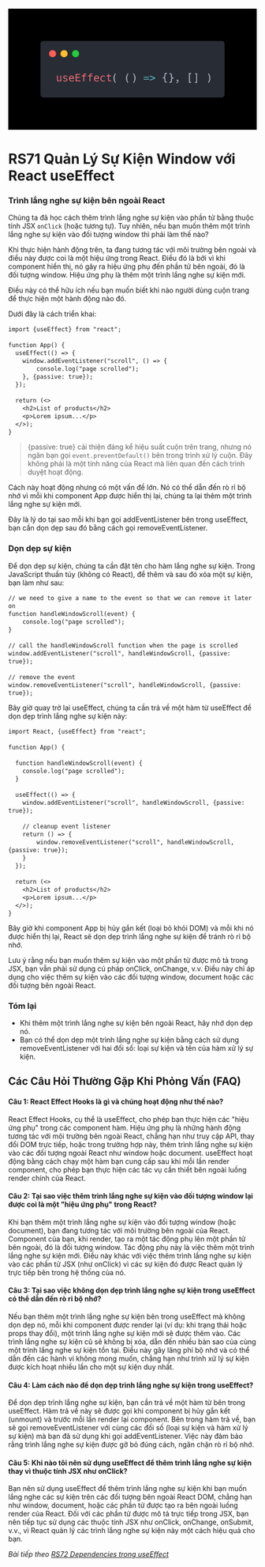![Create-HTML-1](images/effect.webp) 

# RS71 Quản Lý Sự Kiện Window với React useEffect

### Trình lắng nghe sự kiện bên ngoài React

Chúng ta đã học cách thêm trình lắng nghe sự kiện vào phần tử bằng thuộc tính JSX `onClick` (hoặc tương tự). Tuy nhiên, nếu bạn muốn thêm một trình lắng nghe sự kiện vào đối tượng window thì phải làm thế nào?

Khi thực hiện hành động trên, ta đang tương tác với môi trường bên ngoài và điều này được coi là một hiệu ứng trong React. Điều đó là bởi vì khi component hiển thị, nó gây ra hiệu ứng phụ đến phần tử bên ngoài, đó là đối tượng window. Hiệu ứng phụ là thêm một trình lắng nghe sự kiện mới.

Điều này có thể hữu ích nếu bạn muốn biết khi nào người dùng cuộn trang để thực hiện một hành động nào đó.

Dưới đây là cách triển khai:

```
import {useEffect} from "react";

function App() {
  useEffect(() => {
    window.addEventListener("scroll", () => {
        console.log("page scrolled");
    }, {passive: true});
  });

  return (<>
    <h2>List of products</h2>
    <p>Lorem ipsum...</p>
  </>);
}
```

> {passive: true} cải thiện đáng kể hiệu suất cuộn trên trang, nhưng nó ngăn bạn gọi `event.preventDefault()` bên trong trình xử lý cuộn. Đây không phải là một tính năng của React mà liên quan đến cách trình duyệt hoạt động.

Cách này hoạt động nhưng có một vấn đề lớn. Nó có thể dẫn đến rò rỉ bộ nhớ vì mỗi khi component App được hiển thị lại, chúng ta lại thêm một trình lắng nghe sự kiện mới.

Đây là lý do tại sao mỗi khi bạn gọi addEventListener bên trong useEffect, bạn cần dọn dẹp sau đó bằng cách gọi removeEventListener.

### Dọn dẹp sự kiện

Để dọn dẹp sự kiện, chúng ta cần đặt tên cho hàm lắng nghe sự kiện. Trong JavaScript thuần túy (không có React), để thêm và sau đó xóa một sự kiện, bạn làm như sau:

```
// we need to give a name to the event so that we can remove it later on
function handleWindowScroll(event) {
    console.log("page scrolled");
}

// call the handleWindowScroll function when the page is scrolled
window.addEventListener("scroll", handleWindowScroll, {passive: true});

// remove the event
window.removeEventListener("scroll", handleWindowScroll, {passive: true});
```

Bây giờ quay trở lại useEffect, chúng ta cần trả về một hàm từ useEffect để dọn dẹp trình lắng nghe sự kiện này:

```
import React, {useEffect} from "react";

function App() {

  function handleWindowScroll(event) {
    console.log("page scrolled");
  }

  useEffect(() => {
    window.addEventListener("scroll", handleWindowScroll, {passive: true});

    // cleanup event listener
    return () => {
        window.removeEventListener("scroll", handleWindowScroll, {passive: true});
    }
  });

  return (<>
    <h2>List of products</h2>
    <p>Lorem ipsum...</p>
  </>);
}
```

Bây giờ khi component App bị hủy gắn kết (loại bỏ khỏi DOM) và mỗi khi nó được hiển thị lại, React sẽ dọn dẹp trình lắng nghe sự kiện để tránh rò rỉ bộ nhớ.

Lưu ý rằng nếu bạn muốn thêm sự kiện vào một phần tử được mô tả trong JSX, bạn vẫn phải sử dụng cú pháp onClick, onChange, v.v. Điều này chỉ áp dụng cho việc thêm sự kiện vào các đối tượng window, document hoặc các đối tượng bên ngoài React.

### Tóm lại

- Khi thêm một trình lắng nghe sự kiện bên ngoài React, hãy nhớ dọn dẹp nó.
- Bạn có thể dọn dẹp một trình lắng nghe sự kiện bằng cách sử dụng removeEventListener với hai đối số: loại sự kiện và tên của hàm xử lý sự kiện.

## Các Câu Hỏi Thường Gặp Khi Phỏng Vấn (FAQ)

#### Câu 1: React Effect Hooks là gì và chúng hoạt động như thế nào?

React Effect Hooks, cụ thể là useEffect, cho phép bạn thực hiện các "hiệu ứng phụ" trong các component hàm. Hiệu ứng phụ là những hành động tương tác với môi trường bên ngoài React, chẳng hạn như truy cập API, thay đổi DOM trực tiếp, hoặc trong trường hợp này, thêm trình lắng nghe sự kiện vào các đối tượng ngoài React như window hoặc document. useEffect hoạt động bằng cách chạy một hàm bạn cung cấp sau khi mỗi lần render component, cho phép bạn thực hiện các tác vụ cần thiết bên ngoài luồng render chính của React.

#### Câu 2: Tại sao việc thêm trình lắng nghe sự kiện vào đối tượng window lại được coi là một "hiệu ứng phụ" trong React?

Khi bạn thêm một trình lắng nghe sự kiện vào đối tượng window (hoặc document), bạn đang tương tác với môi trường bên ngoài của React. Component của bạn, khi render, tạo ra một tác động phụ lên một phần tử bên ngoài, đó là đối tượng window. Tác động phụ này là việc thêm một trình lắng nghe sự kiện mới. Điều này khác với việc thêm trình lắng nghe sự kiện vào các phần tử JSX (như onClick) vì các sự kiện đó được React quản lý trực tiếp bên trong hệ thống của nó.

#### Câu 3: Tại sao việc không dọn dẹp trình lắng nghe sự kiện trong useEffect có thể dẫn đến rò rỉ bộ nhớ?

Nếu bạn thêm một trình lắng nghe sự kiện bên trong useEffect mà không dọn dẹp nó, mỗi khi component được render lại (ví dụ: khi trạng thái hoặc props thay đổi), một trình lắng nghe sự kiện mới sẽ được thêm vào. Các trình lắng nghe sự kiện cũ sẽ không bị xóa, dẫn đến nhiều bản sao của cùng một trình lắng nghe sự kiện tồn tại. Điều này gây lãng phí bộ nhớ và có thể dẫn đến các hành vi không mong muốn, chẳng hạn như trình xử lý sự kiện được kích hoạt nhiều lần cho một sự kiện duy nhất.

#### Câu 4: Làm cách nào để dọn dẹp trình lắng nghe sự kiện trong useEffect?

Để dọn dẹp trình lắng nghe sự kiện, bạn cần trả về một hàm từ bên trong useEffect. Hàm trả về này sẽ được gọi khi component bị hủy gắn kết (unmount) và trước mỗi lần render lại component. Bên trong hàm trả về, bạn sẽ gọi removeEventListener với cùng các đối số (loại sự kiện và hàm xử lý sự kiện) mà bạn đã sử dụng khi gọi addEventListener. Việc này đảm bảo rằng trình lắng nghe sự kiện được gỡ bỏ đúng cách, ngăn chặn rò rỉ bộ nhớ.

#### Câu 5: Khi nào tôi nên sử dụng useEffect để thêm trình lắng nghe sự kiện thay vì thuộc tính JSX như onClick?

Bạn nên sử dụng useEffect để thêm trình lắng nghe sự kiện khi bạn muốn lắng nghe các sự kiện trên các đối tượng bên ngoài React DOM, chẳng hạn như window, document, hoặc các phần tử được tạo ra bên ngoài luồng render của React. Đối với các phần tử được mô tả trực tiếp trong JSX, bạn nên tiếp tục sử dụng các thuộc tính JSX như onClick, onChange, onSubmit, v.v., vì React quản lý các trình lắng nghe sự kiện này một cách hiệu quả cho bạn.

*Bài tiếp theo [RS72 Dependencies trong useEffect](/lesson/session/session_072_effect_dependencies.md)*